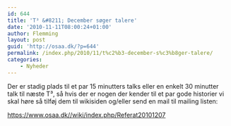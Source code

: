 ```yaml
---
id: 644
title: 'T³ &#8211; December søger talere'
date: '2010-11-11T08:00:24+01:00'
author: Flemming
layout: post
guid: 'http://osaa.dk/?p=644'
permalink: /index.php/2010/11/t%c2%b3-december-s%c3%b8ger-talere/
categories:
    - Nyheder
---
```


Der er stadig plads til et par 15 minutters talks eller en enkelt 30 minutter talk til næste T³, så hvis der er nogen der kender til et par gode historier vi skal høre så tilføj dem til wikisiden og/eller send en mail til mailing listen:

<https://www.osaa.dk//wiki/index.php/Referat20101207>